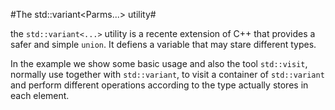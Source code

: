 #The std::variant<Parms...> utility#

the `std::variant<...>` utility is a recente extension of C++ that provides a safer and simple `union`.  It defiens a variable that may stare different types.

In the example we show some basic usage and also the tool `std::visit`, normally use together with `std::variant`, to visit a container of `std::variant` and perform different operations according to the type actually stores in each element. 